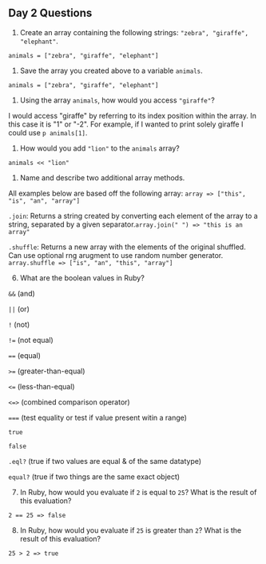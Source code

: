 ## Day 2 Questions

1. Create an array containing the following strings: `"zebra", "giraffe", "elephant"`.

 `animals = ["zebra", "giraffe", "elephant"]`

1. Save the array you created above to a variable `animals`.

  `animals = ["zebra", "giraffe", "elephant"]`

1. Using the array `animals`, how would you access `"giraffe"`?

  I would access "giraffe" by referring to its index position within the array. In this case it is "1" or "-2". For example, if I wanted to print solely giraffe I could use `p animals[1]`.

1. How would you add `"lion"` to the `animals` array?

 `animals << "lion"`

1. Name and describe two additional array methods.

  All examples below are based off the following array: `array => ["this", "is", "an", "array"]`

  `.join`: Returns a string created by converting each element of the array to a string, separated by a given separator.`array.join(" ")
=> "this is an array"`

   `.shuffle`: Returns a new array with the elements of the original shuffled. Can use optional rng arugment to use random number generator. `array.shuffle
  => ["is", "an", "this", "array"]`


6. What are the boolean values in Ruby?

 `&&` (and)

 `||` (or)

 ``!`` (not)

 ``!=`` (not equal)

 ``==`` (equal)

 ``>=`` (greater-than-equal)

 ``<=`` (less-than-equal)

 `<=>` (combined comparison operator)

 ``===`` (test equality or test if value present witin a range)

 `true`

 `false`

 `.eql?` (true if two values are equal & of the same datatype)

 `equal?` (true if two things are the same exact object)

7. In Ruby, how would you evaluate if `2` is equal to `25`? What is the result of this evaluation?

 `2 == 25
=> false`

8. In Ruby, how would you evaluate if `25` is greater than `2`? What is the result of this evaluation?

 `25 > 2
=> true`
